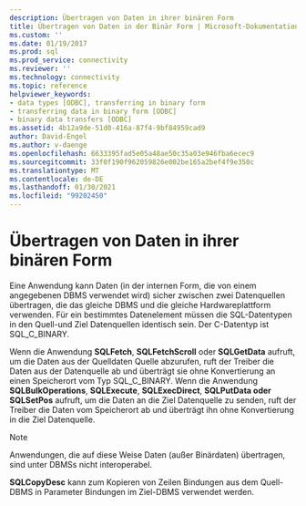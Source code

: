 ```yaml
---
description: Übertragen von Daten in ihrer binären Form
title: Übertragen von Daten in der Binär Form | Microsoft-Dokumentation
ms.custom: ''
ms.date: 01/19/2017
ms.prod: sql
ms.prod_service: connectivity
ms.reviewer: ''
ms.technology: connectivity
ms.topic: reference
helpviewer_keywords:
- data types [ODBC], transferring in binary form
- transferring data in binary form [ODBC]
- binary data transfers [ODBC]
ms.assetid: 4b12a9de-51d0-416a-87f4-9bf84959cad9
author: David-Engel
ms.author: v-daenge
ms.openlocfilehash: 6633395fad5e05a48ae50c35a03e946fba6ecec9
ms.sourcegitcommit: 33f0f190f962059826e002be165a2bef4f9e350c
ms.translationtype: MT
ms.contentlocale: de-DE
ms.lasthandoff: 01/30/2021
ms.locfileid: "99202450"
---
```

# <a name="transferring-data-in-its-binary-form"></a>Übertragen von Daten in ihrer binären Form
Eine Anwendung kann Daten (in der internen Form, die von einem angegebenen DBMS verwendet wird) sicher zwischen zwei Datenquellen übertragen, die das gleiche DBMS und die gleiche Hardwareplattform verwenden. Für ein bestimmtes Datenelement müssen die SQL-Datentypen in den Quell-und Ziel Datenquellen identisch sein. Der C-Datentyp ist SQL_C_BINARY.  
  
 Wenn die Anwendung **SQLFetch**, **SQLFetchScroll** oder **SQLGetData** aufruft, um die Daten aus der Quelldaten Quelle abzurufen, ruft der Treiber die Daten aus der Datenquelle ab und überträgt sie ohne Konvertierung an einen Speicherort vom Typ SQL_C_BINARY. Wenn die Anwendung **SQLBulkOperations**, **SQLExecute**, **SQLExecDirect**, **SQLPutData oder SQLSetPos** aufruft, um die Daten an die Ziel Datenquelle zu senden, ruft der Treiber die Daten vom Speicherort ab und überträgt ihn ohne Konvertierung in die Ziel Datenquelle.  
  
> [!NOTE]  
>  Anwendungen, die auf diese Weise Daten (außer Binärdaten) übertragen, sind unter DBMSs nicht interoperabel.  
  
 **SQLCopyDesc** kann zum Kopieren von Zeilen Bindungen aus dem Quell-DBMS in Parameter Bindungen im Ziel-DBMS verwendet werden.
